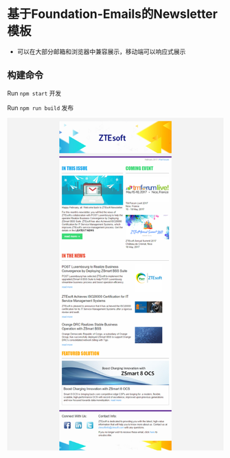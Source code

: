 # 基于Foundation-Emails的Newsletter模板

- 可以在大部分邮箱和浏览器中兼容展示，移动端可以响应式展示

## 构建命令

Run `npm start` 开发

Run `npm run build` 发布

![demopng](etc/show.png)